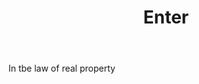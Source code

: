 ---
title: Enter
letter: E
permalink: "/definitions/bld-enter.html"
body: In tbe law of real property
published_at: '2018-07-07'
source: Black's Law Dictionary 2nd Ed (1910)
layout: post
---